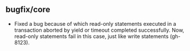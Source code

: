 ## bugfix/core

* Fixed a bug because of which read-only statements executed in a transaction
  aborted by yield or timeout completed successfully. Now, read-only statements
  fail in this case, just like write statements (gh-8123).
